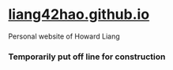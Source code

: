 # [liang42hao.github.io](http://liang42hao.github.io)
Personal website of Howard Liang

### Temporarily put off line for construction
